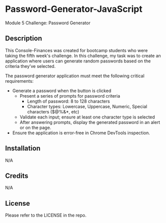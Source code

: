 # Password-Generator-JavaScript
Module 5 Challenge: Password Generator

## Description 

This Console-Finances was created for bootcamp students who were taking the fifth week's challenge. In this challenge, my task was to create an application where users can generate random passwords based on the criteria they’ve selected.

The password generator application must meet the following critical requirements:
* Generate a password when the button is clicked
  * Present a series of prompts for password criteria
    * Length of password: 8 to 128 characters
    * Character types: Lowercase, Uppercase, Numeric, Special characters ($@%&*, etc)
  * Validate each input; ensure at least one character type is selected
  * After answering prompts, display the generated password in an alert or on the page.
* Ensure the application is error-free in Chrome DevTools inspection.

## Installation

N/A

## Credits

N/A

## License

Please refer to the LICENSE in the repo.
